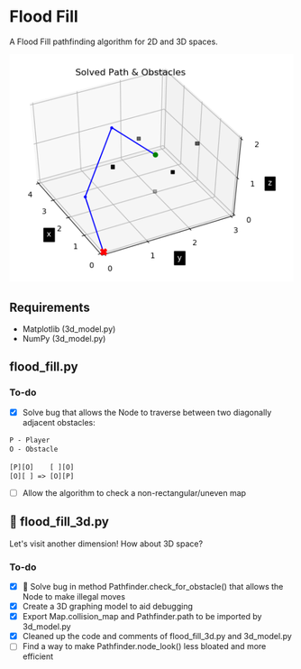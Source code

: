 # Flood Fill
A Flood Fill pathfinding algorithm for 2D and 3D spaces.

![alt text](https://raw.githubusercontent.com/jonathanredeker/flood-fill/master/model_example.png "3d_model.py modelling the solved path and obstacles")

## Requirements
- Matplotlib (3d_model.py)
- NumPy (3d_model.py)

## flood_fill.py

### To-do
- [x] Solve bug that allows the Node to traverse between two diagonally adjacent obstacles:
```
P - Player
O - Obstacle

[P][O]    [ ][O]
[O][ ] => [O][P]
```
- [ ] Allow the algorithm to check a non-rectangular/uneven map

## :rocket: flood_fill_3d.py
Let's visit another dimension! How about 3D space?

### To-do
- [x] :bug: Solve bug in method Pathfinder.check_for_obstacle() that allows the Node to make illegal moves
- [x] Create a 3D graphing model to aid debugging
- [x] Export Map.collision_map and Pathfinder.path to be imported by 3d_model.py
- [x] Cleaned up the code and comments of flood_fill_3d.py and 3d_model.py
- [ ] Find a way to make Pathfinder.node_look() less bloated and more efficient
